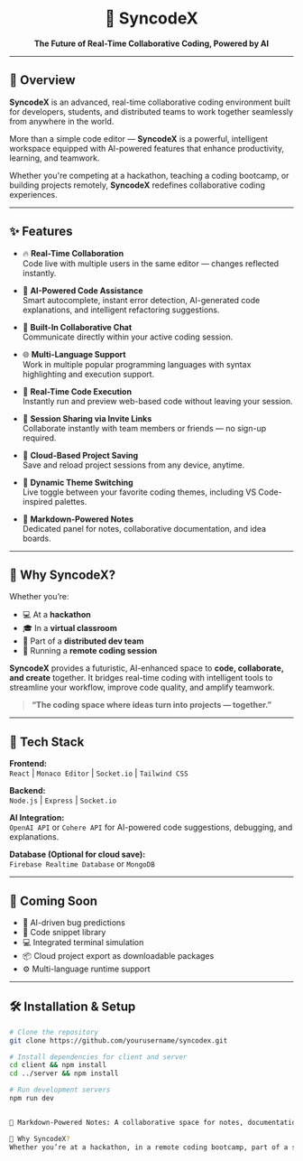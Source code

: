 <div align="center">

# 🚀 SyncodeX  

**The Future of Real-Time Collaborative Coding, Powered by AI**


</div>

---

## 📌 Overview

**SyncodeX** is an advanced, real-time collaborative coding environment built for developers, students, and distributed teams to work together seamlessly from anywhere in the world.  

More than a simple code editor — **SyncodeX** is a powerful, intelligent workspace equipped with AI-powered features that enhance productivity, learning, and teamwork.  

Whether you're competing at a hackathon, teaching a coding bootcamp, or building projects remotely, **SyncodeX** redefines collaborative coding experiences.

---

## ✨ Features

- 🔥 **Real-Time Collaboration**  
  Code live with multiple users in the same editor — changes reflected instantly.

- 🧠 **AI-Powered Code Assistance**  
  Smart autocomplete, instant error detection, AI-generated code explanations, and intelligent refactoring suggestions.

- 💬 **Built-In Collaborative Chat**  
  Communicate directly within your active coding session.

- 🌐 **Multi-Language Support**  
  Work in multiple popular programming languages with syntax highlighting and execution support.

- 🚀 **Real-Time Code Execution**  
  Instantly run and preview web-based code without leaving your session.

- 📩 **Session Sharing via Invite Links**  
  Collaborate instantly with team members or friends — no sign-up required.

- 📑 **Cloud-Based Project Saving**  
  Save and reload project sessions from any device, anytime.

- 🎨 **Dynamic Theme Switching**  
  Live toggle between your favorite coding themes, including VS Code-inspired palettes.

- 📓 **Markdown-Powered Notes**  
  Dedicated panel for notes, collaborative documentation, and idea boards.

---

## 📎 Why SyncodeX?

Whether you’re:
- 💻 At a **hackathon**
- 🎓 In a **virtual classroom**
- 🤝 Part of a **distributed dev team**
- 🚀 Running a **remote coding session**

**SyncodeX** provides a futuristic, AI-enhanced space to **code, collaborate, and create** together. It bridges real-time coding with intelligent tools to streamline your workflow, improve code quality, and amplify teamwork.

> **“The coding space where ideas turn into projects — together.”**

---

## 📡 Tech Stack

**Frontend:**  
`React` | `Monaco Editor` | `Socket.io` | `Tailwind CSS`

**Backend:**  
`Node.js` | `Express` | `Socket.io`

**AI Integration:**  
`OpenAI API` or `Cohere API` for AI-powered code suggestions, debugging, and explanations.

**Database (Optional for cloud save):**  
`Firebase Realtime Database` or `MongoDB`

---

## 📌 Coming Soon

- 🎯 AI-driven bug predictions  
- 🧱 Code snippet library  
- 💻 Integrated terminal simulation  
- 📦 Cloud project export as downloadable packages  
- ⚙️ Multi-language runtime support  

---

## 🛠️ Installation & Setup

```bash
# Clone the repository
git clone https://github.com/yourusername/syncodex.git

# Install dependencies for client and server
cd client && npm install
cd ../server && npm install

# Run development servers
npm run dev


📓 Markdown-Powered Notes: A collaborative space for notes, documentation, and brainstorming.

📎 Why SyncodeX?
Whether you’re at a hackathon, in a remote coding bootcamp, part of a study group, or running a distributed dev team — SyncodeX provides a modern, AI-enhanced space to code, collaborate, and create together. It redefines the collaborative development experience by integrating real-time sync, AI intelligence, and seamless project sharing.


